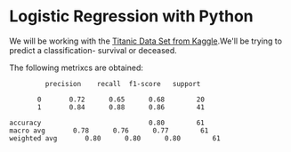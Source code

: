# Logistic Regression with Python

We will be working with the [Titanic Data Set from Kaggle](https://www.kaggle.com/c/titanic).We'll be trying to predict a classification- survival or deceased.

The following metrixcs are obtained:

             precision    recall  f1-score   support

           0       0.72      0.65      0.68        20
           1       0.84      0.88      0.86        41

    accuracy                           0.80        61
    macro avg       0.78      0.76      0.77        61
    weighted avg       0.80      0.80      0.80        61

